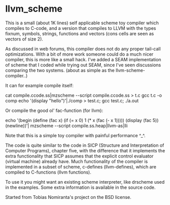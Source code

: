# llvm_scheme





This is a small (about 1K lines) self applicable scheme toy compiler which compiles to C-code, and a version that compiles to LLVM with the types fixnum, symbols, strings, functions and vectors (cons cells are seen as vectors of size 2).

As discussed in web forums, this compiler does not do any proper tail-call optimizations. With a bit of more work someone could do a much nicer compiler, this is more like a small hack. I've added a SEAM implementation of scheme that I coded while trying out SEAM, since I've seen discussions comparing the two systems. (about as simple as the llvm-scheme-compiler..)

It can for example compile itself:

 cat compile.ccode.ss|mzscheme --script compile.ccode.ss > t.c
 gcc t.c -o comp
 echo '(display "hello")'|./comp > test.c; gcc test.c; ./a.out 

Or compile the good ol' fac-function (for llvm):

 echo '(begin (define (fac x) 
                 (if (= x 0) 1 
                     (* x (fac (- x 1))))) 
              (display (fac 5))
              (newline))'|
 mzscheme --script compile.ss.heap|llvm-as|lli

Note that this is a simple toy compiler with painful performance ^_^.

The code is quite similar to the code in SICP (Structure and Interpretation of Computer Programs), chapter five, with the difference that it implements the extra functionality that SICP assumes that the explicit control evaluator (virtual machine) already have. Much functionality of the compiler is implemented in a subset of scheme, c-defines (llvm-defines), which are compiled to C-functions (llvm functions).

To use it you might want an existing scheme interpreter, like drscheme used in the examples. Some extra information is available in the source code. 


Started from Tobias Nomiranta's project on the BSD license.
